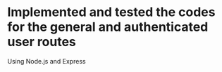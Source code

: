 # Implemented and tested the codes for the general and authenticated user routes

Using Node.js and Express
